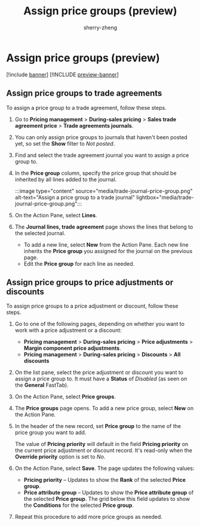 ﻿---
title: Assign price groups (preview)
description: Lear now to assign price groups for trade agreements, adjustments, and discounts 
author: sherry-zheng
ms.author: chuzheng
ms.reviewer: kamaybac
ms.search.form: XXXX
ms.topic: how-to
ms.date: 10/25/2024
ms.custom: 
  - bap-template
---


# Assign price groups (preview)

[!include [banner](../includes/banner.md)]
[!INCLUDE [preview-banner](~/../shared-content/shared/preview-includes/preview-banner.md)]

<!-- KFM: Preview until further notice -->

## Assign price groups to trade agreements

To assign a price group to a trade agreement, follow these steps.

1. Go to **Pricing management** \> **During-sales pricing** \> **Sales trade agreement price** \> **Trade agreements journals**.
1. You can only assign price groups to journals that haven't been posted yet, so set the **Show** filter to *Not posted*.
1. Find and select the trade agreement journal you want to assign a price group to.
1. In the **Price group** column, specify the price group that should be inherited by all lines added to the journal.

    :::image type="content" source="media/trade-journal-price-group.png" alt-text="Assign a price group to a trade journal" lightbox="media/trade-journal-price-group.png":::

1. On the Action Pane, select **Lines**.
1. The **Journal lines, trade agreement** page shows the lines that belong to the selected journal.
    - To add a new line, select **New** from the Action Pane. Each new line inherits the **Price group** you assigned for the journal on the previous page.
    - Edit the **Price group** for each line as needed.

## Assign price groups to price adjustments or discounts

<!-- KFM: Note: I combined these two sections, since they were nearly identical. -->

To assign price groups to a price adjustment or discount, follow these steps.

1. Go to one of the following pages, depending on whether you want to work with a price adjustment or a discount:
    - **Pricing management** \> **During-sales pricing** \> **Price adjustments** \> **Margin component price adjustments**.
    - **Pricing management** \> **During-sales pricing** \> **Discounts** \> **All discounts**

1. On the list pane, select the price adjustment or discount you want to assign a price group to. It must have a **Status** of *Disabled* (as seen on the **General** FastTab).
1. On the Action Pane, select **Price groups**.
1. The **Price groups** page opens. To add a new price group, select **New** on the Action Pane.
1. In the header of the new record, set **Price group** to the name of the price group you want to add.

    The value of **Pricing priority** will default in the field **Pricing priority** on the current price adjustment or discount record. It's read-only when the **Override priority** option is set to *No*. <!-- KFM: This appears to be false or misleading. Delete this? -->

1. On the Action Pane, select **Save**. The page updates the following values:

    - **Pricing priority** – Updates to show the **Rank** of the selected **Price group**. <!-- KFM: I think this is correct, but it's strange that the field names don't match. -->
    - **Price attribute group** – Updates to show the **Price attribute group** of the selected **Price group**. The grid below this field updates to show the **Conditions** for the selected **Price group**. <!-- KFM: This FastTab should have a name. -->

1. Repeat this procedure to add more price groups as needed.
